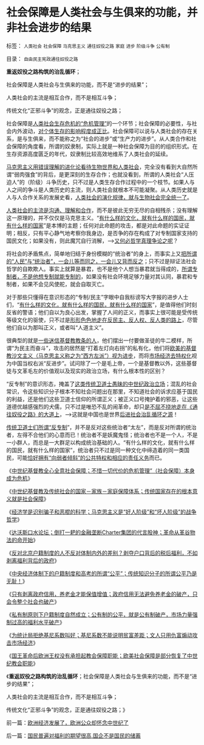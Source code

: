 # 社会保障是人类社会与生俱来的功能，并非社会进步的结果

标签： `人类社会` `社会保障` `马克思主义` `通往奴役之路` `家庭` `进步` `阶级斗争` `公有制` 

目录： `自由民主宪政通往奴役之路`

**重返奴役之路构筑的治乱循环**；

社会保障是人类社会与生俱来的功能，而不是“进步的结果”；

人类社会的主流是相互合作，而不是相互斗争；

传统文化“正邪斗争”的观念，正是通往奴役之路；



社会保障是[人类社会生存危机的“危机管理”](../../../2011/1/8/当“居安思危”成为陋习.md)的一个环节；社会保障的必要性，与社会内外波动，[对个体生存的影响程度成正比](../../../2010/4/14/宗教总是社会意义的，迷信是个人意义的.md)。社会保障可以说与人类社会的存在关系，是与生俱来，而不能称之为“社会的进步”或“生产力的进步”。从人类合作和社会保障的角度看，所谓的奴隶制，实际上就是一种社会保障为目的的组织形式。在生存资源高度匮乏的年代，奴隶制比较高效地维系了人类社会的延续。

[马克思主义用错误理解的进化论看待生物世界和人类社会](../../../2010/2/2/炮轰进化论.md)，完全没有看到大自然所谓“弱肉强食”的背后，是更深刻的生存合作；也就没看到，所谓的人类社会“人压迫人”的（阶级）斗争历史，只不过是人类生存合作过程中的一个枝节。如果人与人之间的争斗是人类历史的主流，则人类社会就根本不可能凝聚。从人类历史就是人与人合作关系的发展史看，[人类社会的演化规律，就与生物社会完全统一了](../../../2010/3/10/进化论无缝衔接个人与社群的行为.md)。

[人类社会的主流是沟通、理解和合作](../../../2009/6/8/愿世界各国互相理解、和平、合作、共荣.md)，而不是彼此无穷无尽的自相残杀；没有理解这一原理的，并不仅仅是马克思主义。“[有什么样的文化，就有什么样的国民，就有什么样的国家](../../../2010/12/18/有什么样的国民，就有什么样的政府.md)”是本博的主题；任何对此命题的攻击，都是对此命题的实证证明；相反，只有平心静气地考察你我身边，是否争的存在构成了对专制国家支持的国民文化；如果没有，则此魔咒自行消解，——>[又何必哲学真理争论之呢](../../../2011/2/18/社会进步从解决身边最大的软柿子开始.md)？

将社会的矛盾焦点，简单地归结于身份模糊的“统治者”的身上，而事实上又[把所谓的“人民”与“统治者”，一会儿等而同之，一会儿又背而反之](../../../2010/12/2/马克思阶级斗争观点和社会政治模型.md)；只不过是辩证法社会哲学的自欺欺人。事实上就算是暴君，也不是他个人想当暴君就当得成的，[所谓专制者，不是他想专制就能专制的](../../../2010/8/16/“自已作主了”！这就是民主！.md)，如果没有社会环境足够力量对其认同，暴君和专制者，如果不会见风使舵，就会自取灭亡。

对于那些只懂得在意识形态的“专制/民主”字眼中自我标谤写大字报的进步人士们，“[有什么样的文化，就有什么样的国民，就有什么样的国家](../../../2010/1/14/两种传统民间势力博羿阻尼民主进程.md)”，是值得他们时刻反省的警语；他们自以为良心出发，掌握了人间的正义，而事实上很可能是受传统等级文化的驱使，只不过是[形形色色地走在反民主、反人权、反人类的路上](../../../2010/4/13/反政府，就是反民主！.md)，尽管他们自以为那叫正义，或者叫“人道主义”。

很典型的就是[一些迷信基督教教条的人](../../../2011/3/23/西方传统文化的愚昧落后.md)，他们摆出一付要做圣徒的牛二模样，所谓“为民主而奋斗”，攻击的居然是“打着左灯向右拐”的私有化，他们将[欧美的基督教沙文主义（马克思主义称之为“西方左派”）视为进步](../../../2010/10/28/法西斯和基督教沙文主义.md)，而将[市场经济去特权化](../../../2010/3/28/市场经济去特权化！根治私有制和国民福衹缺失.md)视为中国当权右派“反进步”。试问除了一个是毛上帝，一个是基督教以外，这些基督徒与文革毛左的价值观以及现实的政治立场，有什么根本性的区别？

“反专制”的意识形态，掩盖了[这类传统卫道士愚昧的中世纪政治立场](../../../2010/12/27/文革“知识越多越反动”错在那里？.md)；混乱的社会常识，令这些知识分子根本不知社会问题出在那里，不知道社会的诉求应基于国民的利益，还是他们这些卫道士信仰的所谓正义；被正义口号掩护着的邪恶，让这些道德优越感强烈的犬儒，只不过是唯恐不乱的闹革命，却只[是不屈不挠地走在《通往奴役之路》的大道上](../../../2010/3/4/培养白眼狼未必是不是好制度.md)，——>这就是中国也是世界[后进社会治乱循环之源](../../../2010/3/3/为什么历史治乱循环总是不息更残暴？.md)！

[传统卫道士们所谓“反专制](../../../2010/2/26/“反政府”是荒谬的.md)”，并不是反对这些统治者“太左”，而是反对所谓的统治者，左得不合他们的心意而已！统治者不是妖魔鬼怪；统治者也不是一个人，不是一小群人，而总是一大群足以构成统治基础的人。“有什么样的文化，就有什么样的国民，就有什么样的国家”，统治者只不过是同一种文化中缔造着的同一类国民，可能[恰好拥有“向弱者倾斜”的公共特权和相应的责任义务](../../../2011/5/31/替天行道“向弱者倾斜”的封建伦理.md)而已。

《[中世纪基督教全心全意社会保障；不惜一切代价的危机管理”（社会保障）本身成为危机](../../../2012/1/26/中世纪基督教社会就是全面保障的公有制社会主义.md)》

《[中世纪基督教及传统社会的国家－家族－家庭保障体系；传统国家存在的根本意义就是社会保障](../../../2012/1/30/传统国家的存在意义就是社会保障，国家－家族－家庭保障体系.md)》

《[经济学是识别骗子和恶棍的科学；马克思主义是“好人阶级”和“坏人阶级”的战争哲学](../../../2012/1/30/西方为什么不能反思“好人阶级”和“坏人阶级”的战争哲学？.md)》

《[达沃斯口水论坛；倒打一耙的金融垄断Charter集团的代言股神；革命从革谷物法的命开始](../../../2012/1/30/达沃斯论坛倒打一耙.md)》

《[反对北京户籍制度的人不反对体制内外的差别？剥夺户口背后的税后福利，不如剥离福利背后的政府](../../../2012/2/1/剥夺户口背后的税后福利，不如剥离福利背后的政府；.md)》

《[中央经济体制下的户籍制度和高考的所谓“公平”；传统知识分子的所谓公平乃是无耻！](../../../2012/2/1/预设公有制前提的所谓“公平”实乃无耻！.md)》

《[只有剥离政府信用，养老金才能保值增值；政府信用无法避免养老金的破产，只会令整个社会也破产](../../../2012/2/1/只有剥离政府信用，养老金才能保值增值.md)》

《[私有制原则下户籍制度自然成立；公有制的公平，就是公有制破产，市场力量强制过高的福利水平破产](../../../2012/2/3/公有制的公平就是破产,私有制原则下的户籍制度.md)》

《[为统计局拒绝基尼系数叫好；基尼系数不能说明贫富差距；文人只用仇富煽动攻击市场经济](../../../2012/2/2/为统计局拒绝基尼系数叫好；权威数字越少越好！.md)》

《[国王革命后欧洲王权没有承担起教会保障职能；欧美社会保障是部分恢复了中世纪教会职能](../../../2012/2/5/欧洲经济发展了，欧洲公众却怀念中世纪了.md)》

《**重返奴役之路构筑的治乱循环**；社会保障是人类社会与生俱来的功能，而不是“进步的结果”；

人类社会的主流是相互合作，而不是相互斗争；

传统文化“正邪斗争”的观念，正是通往奴役之路；》



前一篇：[欧洲经济发展了，欧洲公众却怀念中世纪了](../../../2012/2/5/欧洲经济发展了，欧洲公众却怀念中世纪了.md)

后一篇：[国民普遍对福利的期望很高,国企不是国民的储蓄](../../../2012/2/5/国民普遍对福利的期望很高,国企不是国民的储蓄.md)